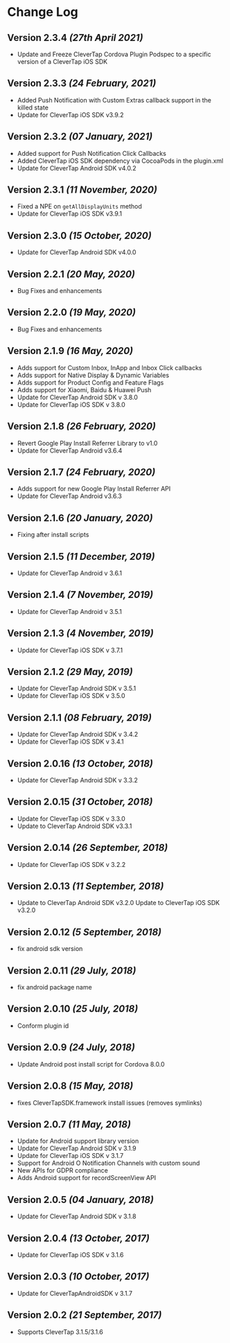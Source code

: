 Change Log
==========

Version 2.3.4 *(27th April 2021)*
-------------------------------------------
- Update and Freeze CleverTap Cordova Plugin Podspec to a specific version of a CleverTap iOS SDK

Version 2.3.3 *(24 February, 2021)*
-------------------------------------------
* Added Push Notification with Custom Extras callback support in the killed state 
* Update for CleverTap iOS SDK v3.9.2

Version 2.3.2 *(07 January, 2021)*
-------------------------------------------
* Added support for Push Notification Click Callbacks
* Added CleverTap iOS SDK dependency via CocoaPods in the plugin.xml
* Update for CleverTap Android SDK v4.0.2

Version 2.3.1 *(11 November, 2020)*
-------------------------------------------
* Fixed a NPE on `getAllDisplayUnits` method
* Update for CleverTap iOS SDK v3.9.1

Version 2.3.0 *(15 October, 2020)*
-------------------------------------------
* Update for CleverTap Android SDK v4.0.0

Version 2.2.1 *(20 May, 2020)*
-------------------------------------------
* Bug Fixes and enhancements

Version 2.2.0 *(19 May, 2020)*
-------------------------------------------
* Bug Fixes and enhancements

Version 2.1.9 *(16 May, 2020)*
-------------------------------------------
* Adds support for Custom Inbox, InApp and Inbox Click callbacks
* Adds support for Native Display & Dynamic Variables
* Adds support for Product Config and Feature Flags
* Adds support for Xiaomi, Baidu & Huawei Push
* Update for CleverTap Android SDK v 3.8.0
* Update for CleverTap iOS SDK v 3.8.0

Version 2.1.8 *(26 February, 2020)*
-------------------------------------------
* Revert Google Play Install Referrer Library to v1.0
* Update for CleverTap Android v3.6.4

Version 2.1.7 *(24 February, 2020)*
-------------------------------------------
* Adds support for new Google Play Install Referrer API
* Update for CleverTap Android v3.6.3

Version 2.1.6 *(20 January, 2020)*
-------------------------------------------
* Fixing after install scripts

Version 2.1.5 *(11 December, 2019)*
-------------------------------------------
* Update for CleverTap Android v 3.6.1

Version 2.1.4 *(7 November, 2019)*
-------------------------------------------
* Update for CleverTap Android v 3.5.1

Version 2.1.3 *(4 November, 2019)*
-------------------------------------------
* Update for CleverTap iOS SDK v 3.7.1

Version 2.1.2 *(29 May, 2019)*
-------------------------------------------
* Update for CleverTap Android SDK v 3.5.1
* Update for CleverTap iOS SDK v 3.5.0

Version 2.1.1 *(08 February, 2019)*
-------------------------------------------
* Update for CleverTap Android SDK v 3.4.2
* Update for CleverTap iOS SDK v 3.4.1

Version 2.0.16 *(13 October, 2018)*
-------------------------------------------
* Update for CleverTap Android SDK v 3.3.2

Version 2.0.15 *(31 October, 2018)*
-------------------------------------------
* Update for CleverTap iOS SDK v 3.3.0
* Update to CleverTap Android SDK v3.3.1

Version 2.0.14 *(26 September, 2018)*
-------------------------------------------
* Update for CleverTap iOS SDK v 3.2.2

Version 2.0.13 *(11 September, 2018)*
-------------------------------------------
* Update to CleverTap Android SDK v3.2.0
Update to CleverTap iOS SDK v3.2.0

Version 2.0.12 *(5 September, 2018)*
-------------------------------------------
* fix android sdk version

Version 2.0.11 *(29 July, 2018)*
-------------------------------------------
* fix android package name

Version 2.0.10 *(25 July, 2018)*
-------------------------------------------
* Conform plugin id

Version 2.0.9 *(24 July, 2018)*
-------------------------------------------
* Update Android post install script for Cordova 8.0.0

Version 2.0.8 *(15 May, 2018)*
-------------------------------------------
* fixes CleverTapSDK.framework install issues (removes symlinks)

Version 2.0.7 *(11 May, 2018)*
-------------------------------------------
* Update for Android support library version
* Update for CleverTap Android SDK v 3.1.9
* Update for CleverTap iOS SDK v 3.1.7
* Support for Android O Notification Channels with custom sound
* New APIs for GDPR compliance
* Adds Android support for recordScreenView API

Version 2.0.5 *(04 January, 2018)*
-------------------------------------------
* Update for CleverTap Android SDK v 3.1.8

Version 2.0.4 *(13 October, 2017)*
-------------------------------------------
* Update for CleverTap iOS SDK v 3.1.6

Version 2.0.3 *(10 October, 2017)*
-------------------------------------------
* Update for CleverTapAndroidSDK v 3.1.7

Version 2.0.2 *(21 September, 2017)*
-------------------------------------------
* Supports CleverTap 3.1.5/3.1.6

